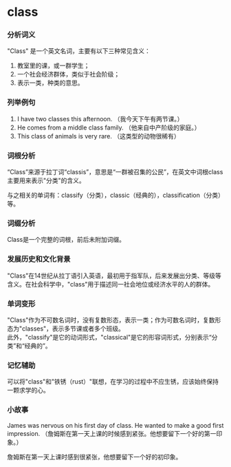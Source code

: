 # class

### 分析词义

  

"Class" 是一个英文名词，主要有以下三种常见含义：

  

1.  教室里的课，或一群学生；
2.  一个社会经济群体，类似于社会阶级；
3.  表示一类，种类的意思。

  

### 列举例句

  

1.  I have two classes this afternoon. （我今天下午有两节课。）
2.  He comes from a middle class family. （他来自中产阶级的家庭。）
3.  This class of animals is very rare. （这类型的动物很稀有）

  

### 词根分析

  

“Class”来源于拉丁词“classis”，意思是“一群被召集的公民”，在英文中词根class主要用来表示"分类"的含义。

  

与之相关的单词有：classify（分类），classic（经典的），classification（分类）等。

  

### 词缀分析

  

Class是一个完整的词根，前后未附加词缀。

  

### 发展历史和文化背景

  

"Class"在14世纪从拉丁语引入英语，最初用于指军队，后来发展出分类、等级等含义。在社会科学中，"class"用于描述同一社会地位或经济水平的人的群体。

  

### 单词变形

  

"Class"作为不可数名词时，没有复数形态，表示一类；作为可数名词时，复数形态为"classes"，表示多节课或者多个班级。  
此外，"classify"是它的动词形式，"classical"是它的形容词形式，分别表示“分类”和“经典的”。

  

### 记忆辅助

  

可以将"class"和"铁锈（rust）"联想，在学习的过程中不应生锈，应该始终保持一颗求学的心。

  

### 小故事

  

James was nervous on his first day of class. He wanted to make a good first impression. （詹姆斯在第一天上课的时候感到紧张。他想要留下一个好的第一印象。）

  

詹姆斯在第一天上课时感到很紧张，他想要留下一个好的初印象。
